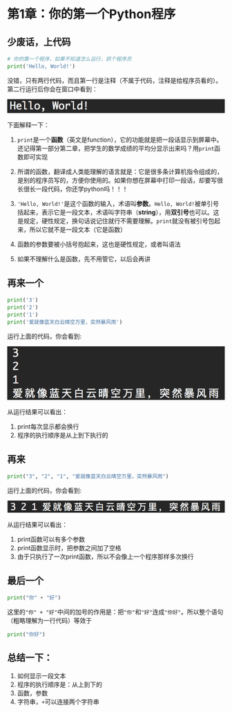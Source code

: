 # 第1章：你的第一个Python程序

## 少废话，上代码

```python
# 你的第一个程序，如果不知道怎么运行，抓个程序员
print('Hello, World!')
```

没错，只有两行代码，而且第一行是注释（不属于代码，注释是给程序员看的）。第二行运行后你会在窗口中看到：

![print](https://github.com/tongzhg/Python/blob/master/images/print1.png)

下面解释一下：

1. `print`是一个**函数**（英文是function），它的功能就是把一段话显示到屏幕中。还记得第一部分第二章，把学生的数学成绩的平均分显示出来吗？用`print`函数即可实现

2. 所谓的函数，翻译成人类能理解的语言就是：它是很多条计算机指令组成的，是别的程序员写的，方便你使用的。如果你想在屏幕中打印一段话，却要写很长很长一段代码，你还学python吗！！！

3. `'Hello, World!'`是这个函数的输入，术语叫**参数**。`Hello, World!`被单引号括起来，表示它是一段文本，术语叫字符串（**string**），用**双引号**也可以。这是规定，硬性规定，换句话说记住就行不需要理解。`print`就没有被引号包起来，所以它就不是一段文本（它是函数）

4. 函数的参数要被小括号抱起来，这也是硬性规定，或者叫语法

5. 如果不理解什么是函数，先不用管它，以后会再讲

## 再来一个
```python
print('3')
print('2')
print('1')
print('爱就像蓝天白云晴空万里，突然暴风雨')
```

运行上面的代码，你会看到:

![print print](https://github.com/tongzhg/Python/blob/master/images/print2.png)

从运行结果可以看出：
1. print每次显示都会换行
2. 程序的执行顺序是从上到下执行的

## 再来
```python
print("3", "2", "1", "爱就像蓝天白云晴空万里，突然暴风雨")
```
运行上面的代码，你会看到:

![print(,)](https://github.com/tongzhg/Python/blob/master/images/print3.png)

从运行结果可以看出：
1. print函数可以有多个参数
2. print函数显示时，把参数之间加了空格
3. 由于只执行了一次print函数，所以不会像上一个程序那样多次换行

## 最后一个
```python
print("你" + "好")
```
这里的`"你" + "好"`中间的加号的作用是：把`"你"`和`"好"`连成`"你好"`。所以整个语句（粗略理解为一行代码）等效于

```python
print("你好")
```

## 总结一下：
1. 如何显示一段文本
2. 程序的执行顺序是：从上到下的
2. 函数，参数
3. 字符串，`+`可以连接两个字符串